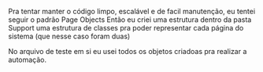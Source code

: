 Pra tentar manter o código limpo, escalável e de facil manutenção, eu tentei seguir o padrão Page Objects
Então eu criei uma estrutura dentro da pasta Support uma estrutura de classes pra poder representar cada página do sistema (que nesse caso foram duas)

No arquivo de teste em si eu usei todos os objetos criadoas pra realizar a automação.
